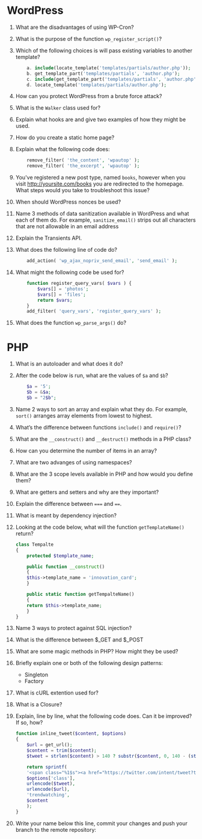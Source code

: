 # WordPress
1. What are the disadvantages of using WP-Cron?
2. What is the purpose of the function `wp_register_script()`?
3. Which of the following choices is will pass existing variables to another template?

	```php
	    a. include(locate_template('templates/partials/author.php'));
	    b. get_template_part('templates/partials', 'author.php');
	    c. include(get_template_part('templates/partials', 'author.php'));
	    d. locate_template('templates/partials/author.php');
	```
4. How can you protect WordPress from a brute force attack?
5. What is the `Walker` class used for?
6. Explain what hooks are and give two examples of how they might be used.
7. How do you create a static home page?
8. Explain what the following code does:

	```php
		remove_filter( 'the_content', 'wpautop' );
		remove_filter( 'the_excerpt', 'wpautop' );
	```
9. You've registered a new post type, named `books`, however when you visit http://yoursite.com/books you are redirected to the homepage. What steps would you take to troubleshoot this issue?
10. When should WordPress nonces be used?
11. Name 3 methods of data sanitization available in WordPress and what each of them do. For example, `sanitize_email()` strips out all characters that are not allowable in an email address
12. Explain the Transients API.
13. What does the following line of code do?

	```php
		add_action( 'wp_ajax_nopriv_send_email', 'send_email' );
	```
14. What might the following code be used for?

	```php
		function register_query_vars( $vars ) {
			$vars[] = 'photos';
			$vars[] = 'files';
			return $vars;
		}
		add_filter( 'query_vars', 'register_query_vars' );
	```
15. What does the function `wp_parse_args()` do?


# PHP
1. What is an autoloader and what does it do?
2. After the code below is run, what are the values of `$a` and `$b`?

	```php
	    $a = '5';
	    $b = &$a;
	    $b = "2$b";
	```
3. Name 2 ways to sort an array and explain what they do. For example, `sort()` arranges array elements from lowest to highest.
4. What’s the difference between functions `include()` and `require()`?
5. What are the `__construct()` and `__destruct()` methods in a PHP class?
6. How can you determine the number of items in an array?
7. What are two advanges of using namespaces?
8. What are the 3 scope levels available in PHP and how would you define them?
9. What are getters and setters and why are they important?
10. Explain the difference between `===` and `==`.
11. What is meant by dependency injection?
12. Looking at the code below, what will the function `getTemplateName()` return?

	```php
	class Tempalte
	{
	    protected $template_name;

	    public function __construct()
	    {
		$this->template_name = 'innovation_card';
	    }

	    public static function getTempalteName()
	    {
		return $this->template_name;
	    }
	}
	```
13. Name 3 ways to protect against SQL injection?
14. What is the difference between $_GET and $_POST
15. What are some magic methods in PHP? How might they be used?
16. Briefly explain one or both of the following design patterns:
	- Singleton
	- Factory
17. What is cURL extention used for?
18. What is a Closure?
19. Explain, line by line, what the following code does. Can it be improved? If so, how?

	```php
	function inline_tweet($content, $options)
	{
	    $url = get_url();
	    $content = trim($content);
	    $tweet = strlen($content) > 140 ? substr($content, 0, 140 - (strlen($url)) : $content;

	    return sprintf(
		'<span class="%1$s"><a href="https://twitter.com/intent/tweet?text=%2$s&url=%3$s&via=%4$s" target="_blank">%5$s</a></span>',
		$options['class'],
		urlencode($tweet),
		urlencode($url),
		'trendwatching',
		$content
	    );
	}
	```
20. Write your name below this line, commit your changes and push your branch to the remote repository:
